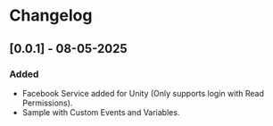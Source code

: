 # Changelog

## [0.0.1] - 08-05-2025
### Added
* Facebook Service added for Unity (Only supports login with Read Permissions).
* Sample with Custom Events and Variables.